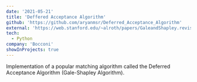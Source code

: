 ```yaml
---
date: '2021-05-21'
title: 'Deffered Acceptance Algorithm'
github: 'https://github.com/aryanmsr/Deferred_Acceptance_Algorithm'
external: 'https://web.stanford.edu/~alroth/papers/GaleandShapley.revised.IJGT.pdf'
tech:
  - Python
company: 'Bocconi'
showInProjects: true
---
```


Implementation of a popular matching algorithm called the Deferred Acceptance Algorithm (Gale-Shapley Algorithm).
